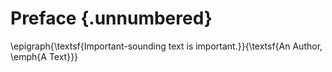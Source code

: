 # Preface {.unnumbered}

\epigraph{\textsf{Important-sounding text is important.}}{\textsf{An Author, \emph{A Text}}}
